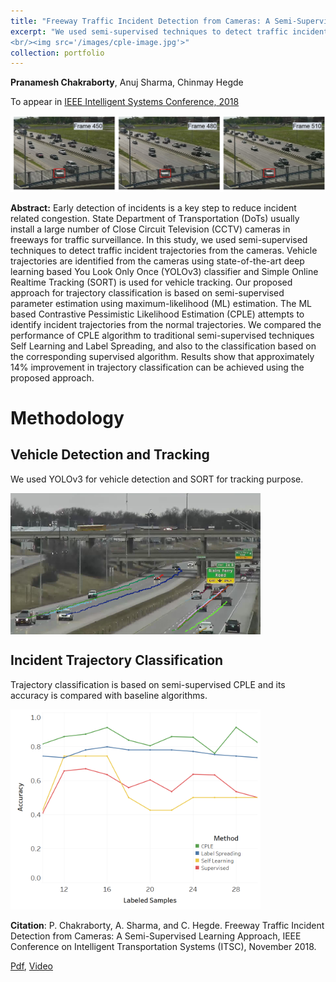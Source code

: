 ```yaml
---
title: "Freeway Traffic Incident Detection from Cameras: A Semi-Supervised Learning Approach"
excerpt: "We used semi-supervised techniques to detect traffic incident trajectories from the cameras. Our proposed approach for trajectory classification is based on semi-supervised parameter estimation using maximum-likelihood (ML) estimation. Results show that approximately 14% improvement in trajectory classification can be achieved using the proposed approach compared to baseline algorithms.
<br/><img src='/images/cple-image.jpg'>"
collection: portfolio
---
```


**Pranamesh Chakraborty**, Anuj Sharma, Chinmay Hegde

To appear in [IEEE Intelligent Systems Conference, 2018](https://www.ieee-itsc2018.org/)

![GitHub Logo](/images/cple-image.png)

**Abstract:** Early detection of incidents is a key step to reduce incident related congestion. State Department of Transportation (DoTs) usually install a large number of Close Circuit Television (CCTV) cameras in freeways for traffic surveillance.  In this study, we used semi-supervised techniques to detect traffic incident trajectories from the cameras. Vehicle trajectories are identified from the cameras using state-of-the-art deep learning based You Look Only Once (YOLOv3) classifier and Simple Online Realtime Tracking (SORT) is used for vehicle tracking. Our proposed approach for trajectory classification is based on semi-supervised parameter estimation using maximum-likelihood (ML) estimation. The ML based Contrastive Pessimistic Likelihood Estimation (CPLE) attempts to identify incident trajectories from the normal trajectories. We compared the performance of CPLE algorithm to traditional semi-supervised techniques Self Learning and Label Spreading, and also to the classification based on the corresponding supervised algorithm. Results show that approximately 14% improvement in trajectory classification can be achieved using the proposed approach. 

# Methodology

## Vehicle Detection and Tracking
We used YOLOv3 for vehicle detection and SORT for tracking purpose. 

<img src="/images/cple-track.png" alt="drawing" align="middle" width="400"/>

## Incident Trajectory Classification

Trajectory classification is based on semi-supervised CPLE and its accuracy is compared with baseline algorithms.

<img src="/images/cple-acc-comp.png" alt="drawing" width="400"/>


**Citation**: P. Chakraborty, A. Sharma, and C. Hegde. Freeway Traffic Incident Detection from Cameras: A Semi-Supervised Learning Approach, IEEE Conference on Intelligent Transportation Systems (ITSC), November 2018.

[Pdf](https://pranamesh.github.io/files/2018-IEEE-ITSC-draft.pdf), [Video](https://youtu.be/KhcdOXa29bo)

